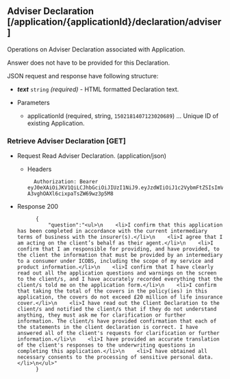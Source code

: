 ## Adviser Declaration [/application/{applicationId}/declaration/adviser]
Operations on Adviser Declaration associated with Application.

Answer does not have to be provided for this Declaration.

JSON request and response have following structure:

- ***text*** `string` *(required)* - HTML formatted Declaration text.

+ Parameters

    + applicationId (required, string, `1502181407123020689`) ... Unique ID of existing Application.

### Retrieve Adviser Declaration [GET]
+ Request Read Adviser Declaration. (application/json)

    + Headers

            Authorization: Bearer eyJ0eXAiOiJKV1QiLCJhbGciOiJIUzI1NiJ9.eyJzdWIiOiJ1c2VybmFtZSIsImV4cCI6MTQyMjU0MDAzMH0.oyMYL7t57jhBvw-A3vghOAXl6cixpaTsZW69wz3p5M8

+ Response 200

            {
                "question":"<ul>\n    <li>I confirm that this application has been completed in accordance with the current intermediary terms of business with the insurer(s).</li>\n    <li>I agree that I am acting on the client’s behalf as their agent.</li>\n    <li>I confirm that I am responsible for providing, and have provided, to the client the information that must be provided by an intermediary to a consumer under ICOBS, including the scope of my service and product information.</li>\n    <li>I confirm that I have clearly read out all the application questions and warnings on the screen to the client/s, and I have accurately recorded everything that the client/s told me on the application form.</li>\n    <li>I confirm that taking the total of the covers in the policy(ies) in this application, the covers do not exceed £20 million of life insurance cover.</li>\n    <li>I have read out the Client Declaration to the client/s and notified the client/s that if they do not understand anything, they must ask me for clarification or further information. The client/s have provided confirmation that each of the statements in the client declaration is correct. I have answered all of the client's requests for clarification or further information.</li>\n    <li>I have provided an accurate translation of the client's responses to the underwriting questions in completing this application.</li>\n    <li>I have obtained all necessary consents to the processing of sensitive personal data.</li>\n</ul>"
            }
